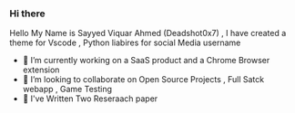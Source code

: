 ### Hi there 
Hello My Name is Sayyed Viquar Ahmed (Deadshot0x7) , I have created a theme for Vscode , Python liabires for social Media username 
-  🔭 I’m currently working on a SaaS product  and a Chrome Browser extension
- 👯 I’m looking to collaborate on Open Source Projects , Full Satck webapp , Game Testing 
- 🤖 I've Written Two Reseraach paper 

<!--
**Deadshot0x7/Deadshot0x7** is a ✨ _special_ ✨ repository because its `README.md` (this file) appears on your GitHub profile.

Here are some ideas to get you started:

 🔭 I’m currently working on a SaaS product 
- 🌱 I’m currently learning ...
- 👯 I’m looking to collaborate on Open Source Projects , Full Satck webapp , Game Testing 
- 🤔 I’m looking for help with ...
- 💬 Ask me about ...
- 📫 How to reach me: ...
- 😄 Pronouns: ...
- ⚡ Fun fact: ...
-->
